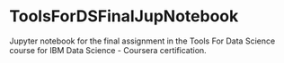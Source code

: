 # ToolsForDSFinalJupNotebook
Jupyter notebook for the final assignment in the Tools For Data Science course for IBM Data Science - Coursera certification.
